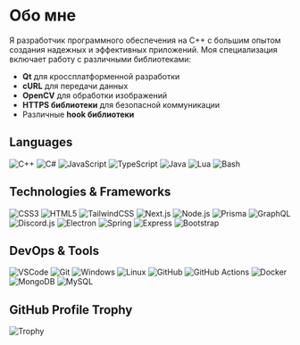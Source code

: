 # Обо мне

Я разработчик программного обеспечения на C++ с большим опытом создания надежных и эффективных приложений. Моя специализация включает работу с различными библиотеками:

- **Qt** для кроссплатформенной разработки
- **cURL** для передачи данных
- **OpenCV** для обработки изображений
- **HTTPS библиотеки** для безопасной коммуникации
- Различные **hook библиотеки**

## Languages

![C++](https://img.shields.io/badge/C++-00599C?style=flat&logo=c%2B%2B&logoColor=white)
![C#](https://img.shields.io/badge/C%23-239120?style=flat&logo=c-sharp&logoColor=white)
![JavaScript](https://img.shields.io/badge/JavaScript-323330?style=flat&logo=javascript&logoColor=F7DF1E)
![TypeScript](https://img.shields.io/badge/TypeScript-007ACC?style=flat&logo=typescript&logoColor=white)
![Java](https://img.shields.io/badge/Java-007396?style=flat&logo=java&logoColor=white)
![Lua](https://img.shields.io/badge/Lua-2C2D72?style=flat&logo=lua&logoColor=white)
![Bash](https://img.shields.io/badge/Bash-4EAA25?style=flat&logo=gnu-bash&logoColor=white)

## Technologies & Frameworks

![CSS3](https://img.shields.io/badge/CSS3-1572B6?style=flat&logo=css3&logoColor=white)
![HTML5](https://img.shields.io/badge/HTML5-E34F26?style=flat&logo=html5&logoColor=white)
![TailwindCSS](https://img.shields.io/badge/TailwindCSS-38B2AC?style=flat&logo=tailwind-css&logoColor=white)
![Next.js](https://img.shields.io/badge/Next.js-000000?style=flat&logo=nextdotjs&logoColor=white)
![Node.js](https://img.shields.io/badge/Node.js-339933?style=flat&logo=nodedotjs&logoColor=white)
![Prisma](https://img.shields.io/badge/Prisma-2D3748?style=flat&logo=prisma&logoColor=white)
![GraphQL](https://img.shields.io/badge/GraphQL-E10098?style=flat&logo=graphql&logoColor=white)
![Discord.js](https://img.shields.io/badge/Discord.js-7289DA?style=flat&logo=discord&logoColor=white)
![Electron](https://img.shields.io/badge/Electron-47848F?style=flat&logo=electron&logoColor=white)
![Spring](https://img.shields.io/badge/Spring-6DB33F?style=flat&logo=spring&logoColor=white)
![Express](https://img.shields.io/badge/Express-000000?style=flat&logo=express&logoColor=white)
![Bootstrap](https://img.shields.io/badge/Bootstrap-563D7C?style=flat&logo=bootstrap&logoColor=white)

## DevOps & Tools

![VSCode](https://img.shields.io/badge/VSCode-007ACC?style=flat&logo=visual-studio-code&logoColor=white)
![Git](https://img.shields.io/badge/Git-F05032?style=flat&logo=git&logoColor=white)
![Windows](https://img.shields.io/badge/Windows-0078D6?style=flat&logo=windows&logoColor=white)
![Linux](https://img.shields.io/badge/Linux-FCC624?style=flat&logo=linux&logoColor=black)
![GitHub](https://img.shields.io/badge/GitHub-181717?style=flat&logo=github&logoColor=white)
![GitHub Actions](https://img.shields.io/badge/GitHub_Actions-2088FF?style=flat&logo=github-actions&logoColor=white)
![Docker](https://img.shields.io/badge/Docker-2496ED?style=flat&logo=docker&logoColor=white)
![MongoDB](https://img.shields.io/badge/MongoDB-47A248?style=flat&logo=mongodb&logoColor=white)
![MySQL](https://img.shields.io/badge/MySQL-4479A1?style=flat&logo=mysql&logoColor=white)

## GitHub Profile Trophy

![Trophy](https://github-profile-trophy.vercel.app/?username=your_username&theme=onestar&no-bg=true&no-frame=true&column=7&row=2)
